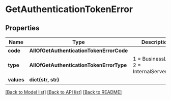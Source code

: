 # GetAuthenticationTokenError

## Properties
Name | Type | Description | Notes
------------ | ------------- | ------------- | -------------
**code** | **AllOfGetAuthenticationTokenErrorCode** |  | [optional] 
**type** | **AllOfGetAuthenticationTokenErrorType** |   1 &#x3D; BusinessLogic  2 &#x3D; InternalServerError | [optional] 
**values** | **dict(str, str)** |  | [optional] 

[[Back to Model list]](../README.md#documentation-for-models) [[Back to API list]](../README.md#documentation-for-api-endpoints) [[Back to README]](../README.md)

